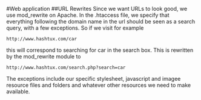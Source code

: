 #Web application
##URL Rewrites
Since we want URLs to look good, we use mod_rewrite on Apache. In the .htaccess file, 
we specify that everything following the domain name in the url should be seen as a search query, with a few exceptions.
So if we visit for example
```
http://www.hashtux.com/car 
```
this will correspond to searching for car in the search box. This is rewritten by the mod_rewrite module to 
```
http://www.hashtux.com/search.php?search=car
```
The exceptions include our specific stylesheet, javascript and imagee resource files and folders and whatever other resources we need to make available.
